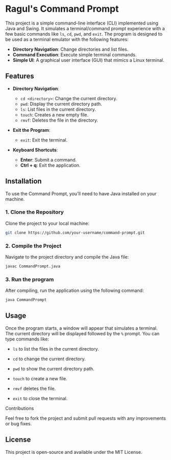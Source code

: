 # Ragul's Command Prompt

This project is a simple command-line interface (CLI) implemented using Java and Swing. It simulates a terminal/command prompt experience with a few basic commands like `ls`, `cd`, `pwd`, and `exit`. The program is designed to be used as a terminal emulator with the following features:

- **Directory Navigation**: Change directories and list files.
- **Command Execution**: Execute simple terminal commands.
- **Simple UI**: A graphical user interface (GUI) that mimics a Linux terminal.

## Features

- **Directory Navigation**:
    - `cd <directory>`: Change the current directory.
    - `pwd`: Display the current directory path.
    - `ls`: List files in the current directory.
    - `touch`: Creates a new empty file.
    - `rmvf`: Deletes the file in the directory.
  
- **Exit the Program**:
    - `exit`: Exit the terminal.
  
- **Keyboard Shortcuts**:
    - **Enter**: Submit a command.
    - **Ctrl + q**: Exit the application.

## Installation

To use the Command Prompt, you'll need to have Java installed on your machine.

### 1. Clone the Repository
Clone the project to your local machine:
```bash
git clone https://github.com/your-username/command-prompt.git
```
### 2. Compile the Project
Navigate to the project directory and compile the Java file:
```bash
javac CommandPrompt.java
```
### 3. Run the program
After compiling, run the application using the following command:
``` bash
java CommandPrompt
```

Usage
-----

Once the program starts, a window will appear that simulates a terminal. The current directory will be displayed followed by the `%` prompt. You can type commands like:

*   `ls` to list the files in the current directory.
    
*   `cd` to change the current directory.
    
*   `pwd` to show the current directory path.
*   `touch` to create a new file.
*   `rmvf` deletes the file.
    
*   `exit` to close the terminal.
        

Contributions

Feel free to fork the project and submit pull requests with any improvements or bug fixes.

License
-------

This project is open-source and available under the MIT License.






